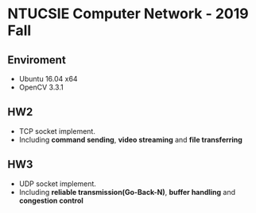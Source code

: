 # NTUCSIE Computer Network - 2019 Fall 
## Enviroment
  - Ubuntu 16.04 x64
  - OpenCV 3.3.1
## HW2
- TCP socket implement.
- Including **command sending**, **video streaming** and **file transferring**  

## HW3
- UDP socket implement. 
- Including **reliable transmission(Go-Back-N)**, **buffer handling** and **congestion control**

